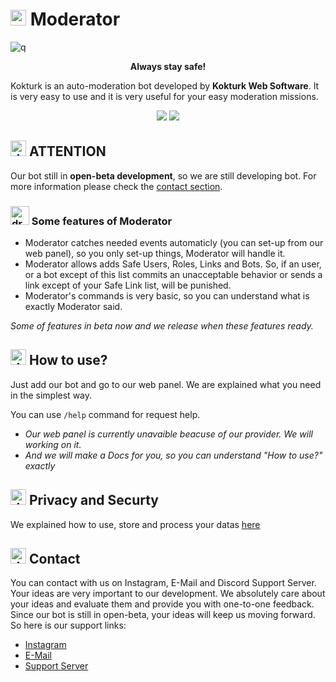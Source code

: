 # <img src="https://cdn.discordapp.com/attachments/877875685652307978/882306430227603506/moderator_gif.gif" alt="drawing" width="25"/> Moderator
![q](https://cdn.discordapp.com/attachments/877875685652307978/1005780415828742154/moderator_site_background.jpg)
<p align="center">
<b>Always stay safe!
</b> </p>


Kokturk is an auto-moderation bot developed by **Kokturk Web Software**. It is very easy to use and it is very useful for your easy moderation missions.

<p align="center">
  <img src="https://img.shields.io/github/commit-activity/w/atailh4n/moderatorbot?label=ACTIVITY&style=for-the-badge"/>
  <img src="https://img.shields.io/github/last-commit/atailh4n/moderatorbot?label=LAST%20UPDATE&style=for-the-badge"/>
</p>

## <img src="https://cdn.discordapp.com/emojis/877833413678235658.webp?size=128&quality=low" alt="drawing" width="25"/> ATTENTION
Our bot still in **open-beta development**, so we are still developing bot. For more information please check the [contact section](#contact).

### <img src="https://cdn.discordapp.com/emojis/888420251035906099.webp?size=128&quality=lossless" alt="drawing" width="30"/> Some features of Moderator

 - Moderator catches needed events automaticly (you can set-up from our web panel), so you only set-up things, Moderator will handle it.
 - Moderator allows adds Safe Users, Roles, Links and Bots. So, if an user, or a bot except of this list commits an unacceptable behavior or sends a link except of your Safe Link list, will be punished.
 - Moderator's commands is very basic, so you can understand what is exactly Moderator said.
 
 *Some of features in beta now and we release when these features ready.*

## <img src="https://cdn.discordapp.com/emojis/888738778355740683.webp?size=128&quality=lossless" alt="drawing" width="25"/> How to use?
Just add our bot and go to our web panel. We are explained what you need in the simplest way.

You can use ``/help`` command for request help.

- *Our web panel is currently unavaible beacuse of our provider. We will working on it.*
- *And we will make a Docs for you, so you can understand "How to use?" exactly*

## <img src="https://cdn.discordapp.com/emojis/877874956711645224.webp?size=128&quality=lossless" alt="drawing" width="25"/> Privacy and Securty
We explained how to use, store and process your datas [here](https://www.moderatorbot.gq/privacy)

## <img src="https://cdn.discordapp.com/emojis/882306636591550554.webp?size=128&quality=lossless" alt="drawing" width="25"/> Contact
You can contact with us on Instagram, E-Mail and Discord Support Server. Your ideas are very important to our development. We absolutely care about your ideas and evaluate them and provide you with one-to-one feedback. Since our bot is still in open-beta, your ideas will keep us moving forward. So here is our support links:

- [Instagram](https://instagram.com/kokturkwebsoftware)
- [E-Mail](mailto:support@moderatorbot.gq)
- [Support Server](https://www.moderatorbot.gq/support)
